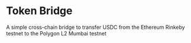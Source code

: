 # Token Bridge

A simple cross-chain bridge to transfer USDC from the Ethereum Rinkeby testnet to the Polygon L2 Mumbai testnet
